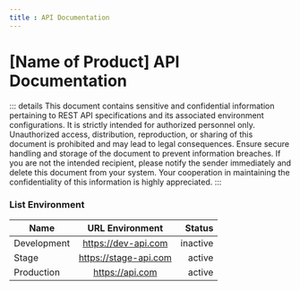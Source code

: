 ```yaml
---
title : API Documentation
---
```


# [Name of Product] API Documentation

::: details
This document contains sensitive and confidential information pertaining to REST API specifications and its associated environment configurations. It is strictly intended for authorized personnel only. Unauthorized access, distribution, reproduction, or sharing of this document is prohibited and may lead to legal consequences. Ensure secure handling and storage of the document to prevent information breaches. If you are not the intended recipient, please notify the sender immediately and delete this document from your system. Your cooperation in maintaining the confidentiality of this information is highly appreciated.
:::

### List Environment
| Name        |      URL Environment      |  Status                    |
| ------------| :-----------:             | ----:                      |
| Development | https://dev-api.com       |   <badge>inactive</badge>  |
| Stage       | https://stage-api.com     |   <badge>active</badge>    |
| Production  | https://api.com           |   <badge>active</badge>    |

